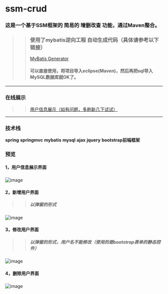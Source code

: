 # ssm-crud
### 这是一个基于SSM框架的 简易的 增删改查 功能，通过Maven整合。
>>### 使用了mybatis逆向工程 自动生成代码（具体请参考以下链接）
>>[MyBatis Generator](http://www.mybatis.org/generator/index.html)  
>>#### 可以直接使用，将项目导入eclipse(Maven)，然后再把sql导入MySQL数据库就OK了。
---
### 在线展示
>>[用户信息展示（如有问题，多刷新几下试试）](http://182.61.136.218:8080/crud)
---
### 技术栈
**spring** **springmvc** **mybatis** **mysql** **ajax** **jquery** **bootstrap前端框架**
### 预览
#### 1，用户信息展示界面
>>##### 
![image](https://github.com/ML123456/SSM-CRUD/blob/master/crud/waber/%E7%94%A8%E6%88%B7%E4%BF%A1%E6%81%AF%E5%B1%95%E7%A4%BA.png)
#### 2，新增用户界面
>>##### 以弹窗的形式
![image](https://github.com/ML123456/SSM-CRUD/blob/master/crud/waber/%E6%96%B0%E5%A2%9E%E7%94%A8%E6%88%B7.png)
#### 3，修改用户界面
>>##### 以弹窗的形式，用户名不能修改（使用的是bootstrap表单的静态控件）
![image](https://github.com/ML123456/SSM-CRUD/blob/master/crud/waber/%E4%BF%AE%E6%94%B9%E7%94%A8%E6%88%B7.png)
#### 4，删除用户界面
>>##### 
![image](https://github.com/ML123456/SSM-CRUD/blob/master/crud/waber/%E5%88%A0%E9%99%A4%E7%94%A8%E6%88%B7.png)
